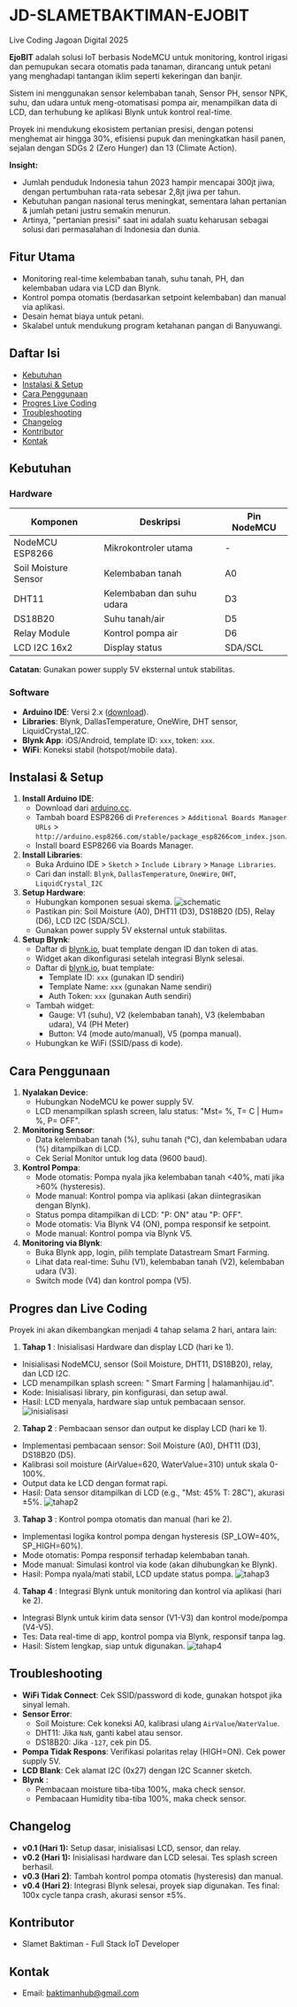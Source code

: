 # JD-SLAMETBAKTIMAN-EJOBIT
Live Coding Jagoan Digital 2025


**EjoBIT** adalah solusi IoT berbasis NodeMCU untuk monitoring, kontrol irigasi dan pemupukan secara otomatis pada tanaman, dirancang untuk petani yang menghadapi tantangan iklim seperti kekeringan dan banjir. 

Sistem ini menggunakan sensor kelembaban tanah, Sensor PH, sensor NPK, suhu, dan udara untuk meng-otomatisasi pompa air, menampilkan data di LCD, dan terhubung ke aplikasi Blynk untuk kontrol real-time. 

Proyek ini mendukung ekosistem pertanian presisi, dengan potensi menghemat air hingga 30%, efisiensi pupuk dan meningkatkan hasil panen, sejalan dengan SDGs 2 (Zero Hunger) dan 13 (Climate Action).

**Insight:**
- Jumlah penduduk Indonesia tahun 2023 hampir mencapai 300jt jiwa, dengan pertumbuhan rata-rata sebesar 2,8jt jiwa per tahun.
- Kebutuhan pangan nasional terus meningkat, sementara lahan pertanian & jumlah petani justru semakin menurun.
- Artinya, "pertanian presisi" saat ini adalah suatu keharusan sebagai solusi dari permasalahan di Indonesia dan dunia.

## Fitur Utama 
- Monitoring real-time kelembaban tanah, suhu tanah, PH, dan kelembaban udara via LCD dan Blynk.
- Kontrol pompa otomatis (berdasarkan setpoint kelembaban) dan manual via aplikasi.
- Desain hemat biaya untuk petani.
- Skalabel untuk mendukung program ketahanan pangan di Banyuwangi.

## Daftar Isi
- [Kebutuhan](#kebutuhan)
- [Instalasi & Setup](#instalasi--setup)
- [Cara Penggunaan](#cara-penggunaan)
- [Progres Live Coding](#progres-live-coding)
- [Troubleshooting](#troubleshooting)
- [Changelog](#changelog)
- [Kontributor](#kontributor)
- [Kontak](#kontak)

## Kebutuhan

### Hardware
| Komponen             | Deskripsi                    | Pin NodeMCU |
|----------------------|------------------------------|-------------|
| NodeMCU ESP8266      | Mikrokontroler utama         | -           |
| Soil Moisture Sensor | Kelembaban tanah             | A0          |
| DHT11                | Kelembaban dan suhu udara    | D3          |
| DS18B20              | Suhu tanah/air               | D5          |
| Relay Module         | Kontrol pompa air            | D6          |
| LCD I2C 16x2         | Display status               | SDA/SCL     |

**Catatan**: Gunakan power supply 5V eksternal untuk stabilitas.

### Software
- **Arduino IDE**: Versi 2.x ([download](<https://www.arduino.cc/en/software>)).
- **Libraries**: Blynk, DallasTemperature, OneWire, DHT sensor, LiquidCrystal_I2C.
- **Blynk App**: iOS/Android, template ID: `xxx`, token: `xxx`.
- **WiFi**: Koneksi stabil (hotspot/mobile data).

## Instalasi & Setup
1. **Install Arduino IDE**:
   - Download dari [arduino.cc](<https://www.arduino.cc/en/software>).
   - Tambah board ESP8266 di `Preferences` > `Additional Boards Manager URLs` > `http://arduino.esp8266.com/stable/package_esp8266com_index.json`.
   - Install board ESP8266 via Boards Manager.
2. **Install Libraries**:
   - Buka Arduino IDE > `Sketch` > `Include Library` > `Manage Libraries`.
   - Cari dan install: `Blynk`, `DallasTemperature`, `OneWire`, `DHT`, `LiquidCrystal_I2C`
3. **Setup Hardware**:
   - Hubungkan komponen sesuai skema.
     ![schematic](assets/schematic.png)
   - Pastikan pin: Soil Moisture (A0), DHT11 (D3), DS18B20 (D5), Relay (D6), LCD I2C (SDA/SCL).
   - Gunakan power supply 5V eksternal untuk stabilitas.
4. **Setup Blynk**:
   - Daftar di [blynk.io](<https://blynk.io>), buat template dengan ID dan token di atas.
   - Widget akan dikonfigurasi setelah integrasi Blynk selesai.
   - Daftar di [blynk.io](<https://blynk.io>), buat template:
     - Template ID: `xxx` (gunakan ID sendiri)
     - Template Name: `xxx` (gunakan Name sendiri)
     - Auth Token: `xxx` (gunakan Auth sendiri)
   - Tambah widget:
     - Gauge: V1 (suhu), V2 (kelembaban tanah), V3 (kelembaban udara), V4 (PH Meter)
     - Button: V4 (mode auto/manual), V5 (pompa manual).
   - Hubungkan ke WiFi (SSID/pass di kode).

## Cara Penggunaan
1. **Nyalakan Device**:
   - Hubungkan NodeMCU ke power supply 5V.
   - LCD menampilkan splash screen, lalu status: "Mst= %, T= C | Hum= %, P= OFF".
2. **Monitoring Sensor**:
   - Data kelembaban tanah (%), suhu tanah (°C), dan kelembaban udara (%) ditampilkan di LCD.
   - Cek Serial Monitor untuk log data (9600 baud).
3. **Kontrol Pompa**:
   - Mode otomatis: Pompa nyala jika kelembaban tanah <40%, mati jika >60% (hysteresis).
   - Mode manual: Kontrol pompa via aplikasi (akan diintegrasikan dengan Blynk).
   - Status pompa ditampilkan di LCD: "P: ON" atau "P: OFF".
   - Mode otomatis: Via Blynk V4 (ON), pompa responsif ke setpoint.
   - Mode manual: Kontrol pompa via Blynk V5.
4. **Monitoring via Blynk**:
   - Buka Blynk app, login, pilih template Datastream Smart Farming.
   - Lihat data real-time: Suhu (V1), kelembaban tanah (V2), kelembaban udara (V3).
   - Switch mode (V4) dan kontrol pompa (V5).
     
## Progres dan Live Coding
Proyek ini akan dikembangkan menjadi 4 tahap selama 2 hari, antara lain:
1. **Tahap 1** : Inisialisasi Hardware dan display LCD (hari ke 1).
- Inisialisasi NodeMCU, sensor (Soil Moisture, DHT11, DS18B20), relay, dan LCD I2C.
- LCD menampilkan splash screen: " Smart Farming | halamanhijau.id".
- Kode: Inisialisasi library, pin konfigurasi, dan setup awal.
- Hasil: LCD menyala, hardware siap untuk pembacaan sensor.
     ![inisialisasi](assets/inisialisasi.jpg)
  
2. **Tahap 2** : Pembacaan sensor dan output ke display LCD (hari ke 1).
- Implementasi pembacaan sensor: Soil Moisture (A0), DHT11 (D3), DS18B20 (D5).
- Kalibrasi soil moisture (AirValue=620, WaterValue=310) untuk skala 0-100%.
- Output data ke LCD dengan format rapi.
- Hasil: Data sensor ditampilkan di LCD (e.g., "Mst: 45% T: 28C"), akurasi ±5%.
     ![tahap2](assets/tahap2.jpg)
  
3. **Tahap 3** : Kontrol pompa otomatis dan manual (hari ke 2).
- Implementasi logika kontrol pompa dengan hysteresis (SP_LOW=40%, SP_HIGH=60%).
- Mode otomatis: Pompa responsif terhadap kelembaban tanah.
- Mode manual: Simulasi kontrol via kode (akan dihubungkan ke Blynk).
- Hasil: Pompa nyala/mati stabil, LCD update status pompa.
     ![tahap3](assets/tahap3.png)
  
4. **Tahap 4** : Integrasi Blynk untuk monitoring dan kontrol via aplikasi (hari ke 2).
- Integrasi Blynk untuk kirim data sensor (V1-V3) dan kontrol mode/pompa (V4-V5).
- Tes: Data real-time di app, kontrol pompa via Blynk, responsif tanpa lag.
- Hasil: Sistem lengkap, siap untuk digunakan.
     ![tahap4](assets/tahap4.jpeg)

## Troubleshooting
- **WiFi Tidak Connect**: Cek SSID/password di kode, gunakan hotspot jika sinyal lemah.
- **Sensor Error**:
  - Soil Moisture: Cek koneksi A0, kalibrasi ulang `AirValue`/`WaterValue`.
  - DHT11: Jika `NaN`, ganti kabel atau sensor.
  - DS18B20: Jika `-127`, cek pin D5.
- **Pompa Tidak Respons**: Verifikasi polaritas relay (HIGH=ON). Cek power supply 5V.
- **LCD Blank**: Cek alamat I2C (0x27) dengan I2C Scanner sketch.
- **Blynk** :
     - Pembacaan moisture tiba-tiba 100%, maka check sensor.
     - Pembacaan Humidity tiba-tiba 100%, maka check sensor.

## Changelog
- **v0.1 (Hari 1):** Setup dasar, inisialisasi LCD, sensor, dan relay.
- **v0.2 (Hari 1):** Inisialisasi hardware dan LCD selesai. Tes splash screen berhasil.
- **v0.3 (Hari 2)**: Tambah kontrol pompa otomatis (hysteresis) dan manual.
- **v0.4 (Hari 2)**: Integrasi Blynk selesai, proyek siap digunakan. Tes final: 100x cycle tanpa crash, akurasi sensor ±5%.

## Kontributor
- Slamet Baktiman - Full Stack IoT Developer

## Kontak
- Email: [baktimanhub@gmail.com](<mailto:baktimanhub@gmail.com>)
